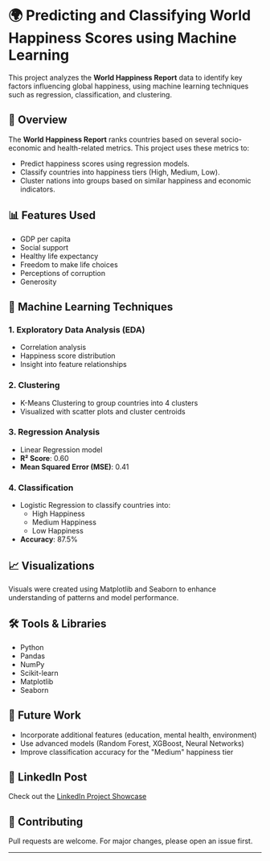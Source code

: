 # 🌍 Predicting and Classifying World Happiness Scores using Machine Learning

This project analyzes the **World Happiness Report** data to identify key factors influencing global happiness, using machine learning techniques such as regression, classification, and clustering.

## 📌 Overview

The **World Happiness Report** ranks countries based on several socio-economic and health-related metrics. This project uses these metrics to:
- Predict happiness scores using regression models.
- Classify countries into happiness tiers (High, Medium, Low).
- Cluster nations into groups based on similar happiness and economic indicators.

## 📊 Features Used
- GDP per capita
- Social support
- Healthy life expectancy
- Freedom to make life choices
- Perceptions of corruption
- Generosity

## 🧠 Machine Learning Techniques
### 1. Exploratory Data Analysis (EDA)
- Correlation analysis
- Happiness score distribution
- Insight into feature relationships

### 2. Clustering
- K-Means Clustering to group countries into 4 clusters
- Visualized with scatter plots and cluster centroids

### 3. Regression Analysis
- Linear Regression model
- **R² Score**: 0.60  
- **Mean Squared Error (MSE)**: 0.41

### 4. Classification
- Logistic Regression to classify countries into:
  - High Happiness
  - Medium Happiness
  - Low Happiness
- **Accuracy**: 87.5%

## 📈 Visualizations
Visuals were created using Matplotlib and Seaborn to enhance understanding of patterns and model performance.

## 🛠️ Tools & Libraries
- Python
- Pandas
- NumPy
- Scikit-learn
- Matplotlib
- Seaborn

## 🔮 Future Work
- Incorporate additional features (education, mental health, environment)
- Use advanced models (Random Forest, XGBoost, Neural Networks)
- Improve classification accuracy for the "Medium" happiness tier

## 📎 LinkedIn Post
Check out the [LinkedIn Project Showcase](https://www.linkedin.com/feed/update/urn:li:ugcPost:7316101787868946433/)

## 🤝 Contributing
Pull requests are welcome. For major changes, please open an issue first.

---

